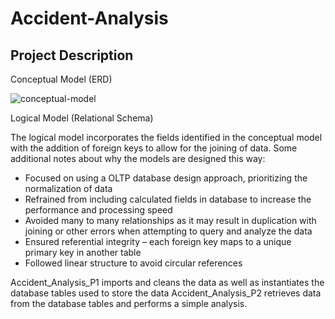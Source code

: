 # Accident-Analysis

## Project Description ##

Conceptual Model (ERD)

![conceptual-model](https://github.com/zbiery/Accident-Analysis/assets/137420393/8873fb8e-6d33-4c99-bf31-6228b0d235fc)


Logical Model (Relational Schema)
 
The logical model incorporates the fields identified in the conceptual model with the addition of foreign keys to allow for the joining of data. 
Some additional notes about why the models are designed this way:
* Focused on using a OLTP database design approach, prioritizing the normalization of data
* Refrained from including calculated fields in database to increase the performance and processing speed 
*	Avoided many to many relationships as it may result in duplication with joining or other errors when attempting to query and analyze the data
* Ensured referential integrity – each foreign key maps to a unique primary key in another table
* Followed linear structure to avoid circular references 

Accident_Analysis_P1 imports and cleans the data as well as instantiates the database tables used to store the data
Accident_Analysis_P2 retrieves data from the database tables and performs a simple analysis. 
